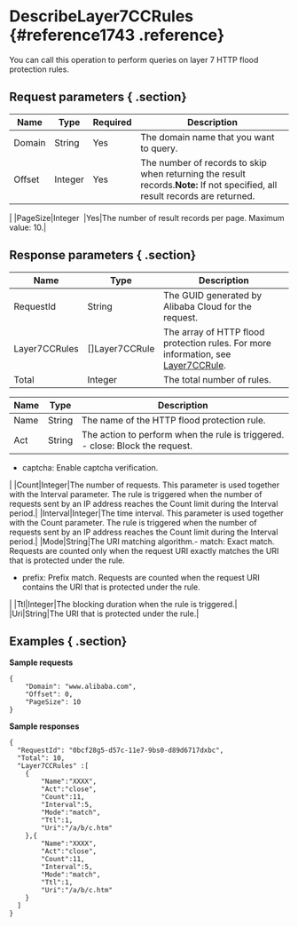 # DescribeLayer7CCRules {#reference1743 .reference}

You can call this operation to perform queries on layer 7 HTTP flood protection rules.

## Request parameters { .section}

|Name|Type|Required|Description|
|----|----|--------|-----------|
|Domain|String|Yes|The domain name that you want to query.|
|Offset|Integer|Yes|The number of records to skip when returning the result records.**Note:** If not specified, all result records are returned.

|
|PageSize|Integer  |Yes|The number of result records per page. Maximum value: 10.|

## Response parameters { .section}

|Name|Type|Description|
|----|----|-----------|
|RequestId|String|The GUID generated by Alibaba Cloud for the request.|
|Layer7CCRules|\[\]Layer7CCRule|The array of HTTP flood protection rules. For more information, see [Layer7CCRule](#).|
|Total|Integer|The total number of rules.|

|Name|Type|Description|
|----|----|-----------|
|Name|String|The name of the HTTP flood protection rule.|
|Act|String|The action to perform when the rule is triggered. -   close: Block the request.
-   captcha: Enable captcha verification.

|
|Count|Integer|The number of requests. This parameter is used together with the Interval parameter. The rule is triggered when the number of requests sent by an IP address reaches the Count limit during the Interval period.|
|Interval|Integer|The time interval. This parameter is used together with the Count parameter. The rule is triggered when the number of requests sent by an IP address reaches the Count limit during the Interval period.|
|Mode|String|The URI matching algorithm.-   match: Exact match. Requests are counted only when the request URI exactly matches the URI that is protected under the rule.
-   prefix: Prefix match. Requests are counted when the request URI contains the URI that is protected under the rule.

|
|Ttl|Integer|The blocking duration when the rule is triggered.|
|Uri|String|The URI that is protected under the rule.|

## Examples { .section}

**Sample requests**

```
{
	"Domain": "www.alibaba.com",
	"Offset": 0,
	"PageSize": 10
}

```

**Sample responses**

```
{
  "RequestId": "0bcf28g5-d57c-11e7-9bs0-d89d6717dxbc",
  "Total": 10,
  "Layer7CCRules" :[
  	{
		"Name":"XXXX",
		"Act":"close",
		"Count":11,
		"Interval":5,
		"Mode":"match",
		"Ttl":1,
		"Uri":"/a/b/c.htm"
	},{
		"Name":"XXXX",
		"Act":"close",
		"Count":11,
		"Interval":5,
		"Mode":"match",
		"Ttl":1,
		"Uri":"/a/b/c.htm"
	}
  ]
}

```

